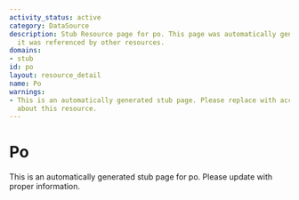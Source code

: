 ```yaml
---
activity_status: active
category: DataSource
description: Stub Resource page for po. This page was automatically generated because
  it was referenced by other resources.
domains:
- stub
id: po
layout: resource_detail
name: Po
warnings:
- This is an automatically generated stub page. Please replace with accurate information
  about this resource.
---
```


# Po

This is an automatically generated stub page for po. Please update with proper information.
